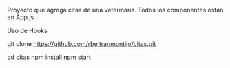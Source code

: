 Proyecto que agrega citas de una veterinaria.
Todos los componentes estan en App.js

Uso de Hooks

git clone https://github.com/rbeltranmontijo/citas.git

cd citas
npm install
npm start
